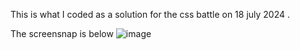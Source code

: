 This is what I coded as a solution for the css battle on 18 july 2024 .

The screensnap is below
![image](https://github.com/user-attachments/assets/022da83d-e6fc-4ac6-a457-e970ac6fa2d0)
